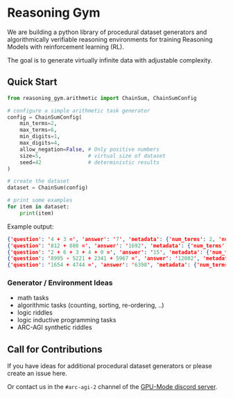 # Reasoning Gym

We are building a python library of procedural dataset generators and algorithmically verifiable reasoning environments for training Reasoning Models with reinforcement learning (RL).

The goal is to generate virtually infinite data with adjustable complexity.

## Quick Start

```python
from reasoning_gym.arithmetic import ChainSum, ChainSumConfig

# configure a simple arithmetic task generator
config = ChainSumConfig(
    min_terms=2,
    max_terms=6,
    min_digits=1,
    max_digits=4,
    allow_negation=False, # Only positive numbers
    size=5,               # virtual size of dataset
    seed=42               # deterministic results
)

# create the dataset
dataset = ChainSum(config)

# print some examples
for item in dataset:
    print(item)
```

Example output:
```json
{'question': '4 + 3 =', 'answer': '7', 'metadata': {'num_terms': 2, 'num_digits': 1, 'expression': '4 + 3'}}
{'question': '812 + 880 =', 'answer': '1692', 'metadata': {'num_terms': 2, 'num_digits': 3, 'expression': '812 + 880'}}
{'question': '2 + 6 + 3 + 4 + 0 =', 'answer': '15', 'metadata': {'num_terms': 5, 'num_digits': 1, 'expression': '2 + 6 + 3 + 4 + 0'}}
{'question': '8995 - 5221 + 2341 + 5967 =', 'answer': '12082', 'metadata': {'num_terms': 4, 'num_digits': 4, 'expression': '8995 - 5221 + 2341 + 5967'}}
{'question': '1654 + 4744 =', 'answer': '6398', 'metadata': {'num_terms': 2, 'num_digits': 4, 'expression': '1654 + 4744'}}
```


### Generator / Environment Ideas

- math tasks
- algorithmic tasks (counting, sorting, re-ordering, ..)
- logic riddles
- logic inductive programming tasks
- ARC-AGI synthetic riddles


## Call for Contributions

If you have ideas for additional procedural dataset generators or please create an issue here.

Or contact us in the `#arc-agi-2` channel of the [GPU-Mode discord server](https://discord.gg/gpumode).
